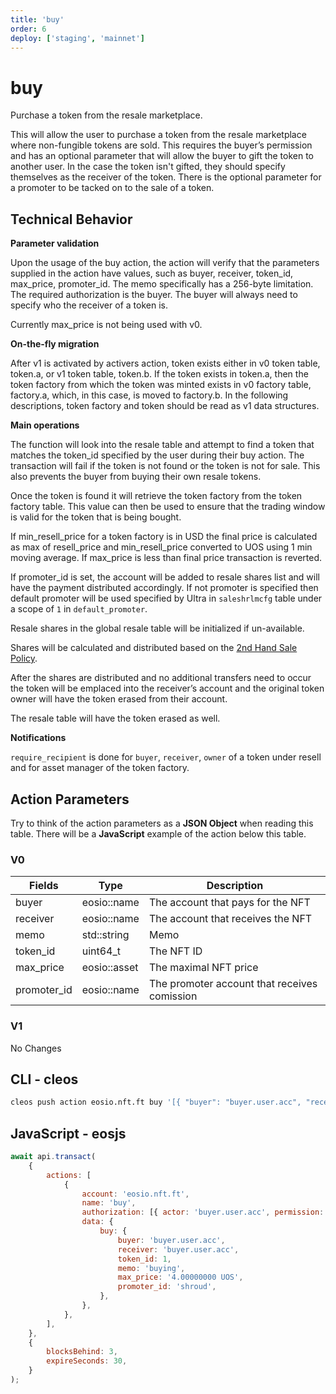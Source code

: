 ```yaml
---
title: 'buy'
order: 6
deploy: ['staging', 'mainnet']
---
```


# buy

Purchase a token from the resale marketplace.

This will allow the user to purchase a token from the resale marketplace where non-fungible tokens are sold. This requires the buyer’s permission and has an optional parameter that will allow the buyer to gift the token to another user. In the case the token isn't gifted, they should specify themselves as the receiver of the token. There is the optional parameter for a promoter to be tacked on to the sale of a token.

## Technical Behavior

**Parameter validation**

Upon the usage of the buy action, the action will verify that the parameters supplied in the action have values, such as buyer, receiver, token_id, max_price, promoter_id. The memo specifically has a 256-byte limitation. The required authorization is the buyer. The buyer will always need to specify who the receiver of a token is.

Currently max_price is not being used with v0.

**On-the-fly migration**

After v1 is activated by activers action, token exists either in v0 token table, token.a, or v1 token table, token.b.
If the token exists in token.a, then the token factory from which the token was minted exists in v0 factory table, factory.a, which, in this case, is moved to factory.b.
In the following descriptions, token factory and token should be read as v1 data structures.

**Main operations**

The function will look into the resale table and attempt to find a token that matches the token_id specified by the user during their buy action. The transaction will fail if the token is not found or the token is not for sale. This also prevents the buyer from buying their own resale tokens.

Once the token is found it will retrieve the token factory from the token factory table. This value can then be used to ensure that the trading window is valid for the token that is being bought.

If min_resell_price for a token factory is in USD the final price is calculated as max of resell_price and
min_resell_price converted to UOS using 1 min moving average. If max_price is less than final price
transaction is reverted.

If promoter_id is set, the account will be added to resale shares list and will have the payment distributed accordingly. If not promoter is specified then default promoter will be used specified by Ultra in `saleshrlmcfg` table under a scope of `1` in `default_promoter`.

Resale shares in the global resale table will be initialized if un-available.

Shares will be calculated and distributed based on the [2nd Hand Sale Policy](../../../general/antelope-ultra/2nd-hand-sale.md).

After the shares are distributed and no additional transfers need to occur the token will be emplaced into the receiver’s account and the original token owner will have the token erased from their account.

The resale table will have the token erased as well.

**Notifications**

`require_recipient` is done for `buyer`, `receiver`, `owner` of a token under resell and for asset manager of the token factory.

## Action Parameters

Try to think of the action parameters as a **JSON Object** when reading this table. There will be a **JavaScript** example of the action below this table.

### V0

| Fields      | Type         | Description                                  |
| ----------- | ------------ | -------------------------------------------- |
| buyer       | eosio::name  | The account that pays for the NFT            |
| receiver    | eosio::name  | The account that receives the NFT            |
| memo        | std::string  | Memo                                         |
| token_id    | uint64_t     | The NFT ID                                   |
| max_price   | eosio::asset | The maximal NFT price                        |
| promoter_id | eosio::name  | The promoter account that receives comission |

### V1

No Changes

## CLI - cleos

```bash
cleos push action eosio.nft.ft buy '[{ "buyer": "buyer.user.acc", "receiver": "buyer.user.acc", "token_id": 1, "memo": "buying", "max_price": "4.00000000 UOS", "promoter_id": "shroud" }]' -p buyer.user.acc@active
```

## JavaScript - eosjs

```js
await api.transact(
    {
        actions: [
            {
                account: 'eosio.nft.ft',
                name: 'buy',
                authorization: [{ actor: 'buyer.user.acc', permission: 'active' }],
                data: {
                    buy: {
                        buyer: 'buyer.user.acc',
                        receiver: 'buyer.user.acc',
                        token_id: 1,
                        memo: 'buying',
                        max_price: '4.00000000 UOS',
                        promoter_id: 'shroud',
                    },
                },
            },
        ],
    },
    {
        blocksBehind: 3,
        expireSeconds: 30,
    }
);
```
